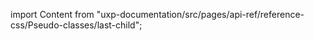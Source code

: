
import Content from "uxp-documentation/src/pages/api-ref/reference-css/Pseudo-classes/last-child";

<Content query="product=xd"/>
